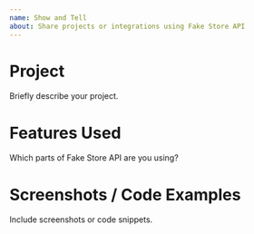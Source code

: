 ```yaml
---
name: Show and Tell
about: Share projects or integrations using Fake Store API
---
```


# Project

Briefly describe your project.

# Features Used

Which parts of Fake Store API are you using?

# Screenshots / Code Examples

Include screenshots or code snippets.
